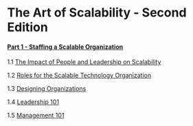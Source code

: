 # The Art of Scalability - Second Edition

#### [Part 1 - Staffing a Scalable Organization](part-1.md)
  1.1 [The Impact of People and Leadership on Scalability](part-1.md#part1-1)
  
  1.2 [Roles for the Scalable Technology Organization](part-1.md#part1-2)
  
  1.3 [Designing Organizations](part-1.md#part1-3)
  
  1.4 [Leadership 101](part-1.md#part1-4)
  
  1.5 [Management 101](part-1.md#part1-5)
  
  
